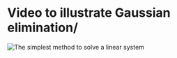 # Video to illustrate Gaussian elimination/

![The simplest method to solve a linear system](https://github.com/josephsalmon/Tweets/blob/master/Pivot_Gauss_video/gauss_pivot.gif)